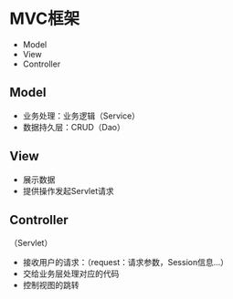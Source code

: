 # MVC框架

* Model
* View
* Controller



## Model

* 业务处理：业务逻辑（Service）
* 数据持久层：CRUD（Dao）

## View 

* 展示数据
* 提供操作发起Servlet请求

## Controller

（Servlet）

* 接收用户的请求：（request：请求参数，Session信息...）
* 交给业务层处理对应的代码
* 控制视图的跳转

